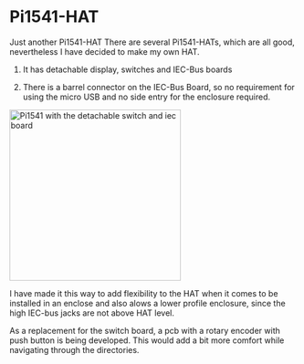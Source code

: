 # Pi1541-HAT
Just another Pi1541-HAT
There are several Pi1541-HATs, which are all good, nevertheless I have decided to make my own HAT. 

1. It has detachable display, switches and IEC-Bus boards

2. There is a barrel connector on the IEC-Bus Board, so no requirement for using the micro USB and no side entry for the enclosure required.

<img src="https://github.com/svenpetersen1965/Pi1541-HAT/blob/master/Pi1541/Pi1541-HAT/Rev.%201/pictures/0439_-_Pi1541-HAT_test_set-up.JPG" width="300" alt="Pi1541 with the detachable switch and iec board">

I have made it this way to add flexibility to the HAT when it comes to be installed in an enclose and also alows a lower profile enclosure, since the high IEC-bus jacks are not above HAT level.

As a replacement for the switch board, a pcb with a rotary encoder with push button is being developed. This would add a bit more comfort while navigating through the directories.
